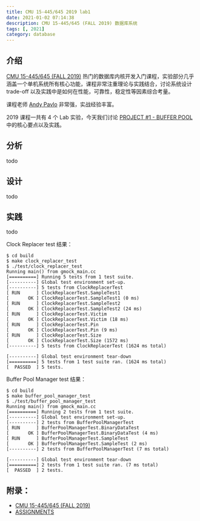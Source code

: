 ```yaml
---
title: CMU 15-445/645 2019 lab1
date: 2021-01-02 07:14:38
description: CMU 15-445/645 (FALL 2019) 数据库系统
tags: [, 2021]
category: database
---
```


## 介绍

[CMU 15-445/645 (FALL 2019)](https://15445.courses.cs.cmu.edu/fall2019/) 热门的数据库内核开发入门课程，实验部分几乎涵盖一个单机系统所有核心功能，课程非常注重理论与实践结合，讨论系统设计 trade-off 以及实践中是如何在性能，可靠性，稳定性等因素综合考量。

课程老师 [Andy Pavlo](https://twitter.com/andy_pavlo) 非常强，实战经验丰富。

2019 课程一共有 4 个 Lab 实验，今天我们讨论 [PROJECT #1 - BUFFER POOL](https://15445.courses.cs.cmu.edu/fall2019/project1/) 中的核心要点以及实践。

## 分析

todo

## 设计

todo

## 实践

todo

Clock Replacer test 结果：

```
$ cd build
$ make clock_replacer_test
$ ./test/clock_replacer_test
Running main() from gmock_main.cc
[==========] Running 5 tests from 1 test suite.
[----------] Global test environment set-up.
[----------] 5 tests from ClockReplacerTest
[ RUN      ] ClockReplacerTest.SampleTest1
[       OK ] ClockReplacerTest.SampleTest1 (0 ms)
[ RUN      ] ClockReplacerTest.SampleTest2
[       OK ] ClockReplacerTest.SampleTest2 (24 ms)
[ RUN      ] ClockReplacerTest.Victim
[       OK ] ClockReplacerTest.Victim (18 ms)
[ RUN      ] ClockReplacerTest.Pin
[       OK ] ClockReplacerTest.Pin (9 ms)
[ RUN      ] ClockReplacerTest.Size
[       OK ] ClockReplacerTest.Size (1572 ms)
[----------] 5 tests from ClockReplacerTest (1624 ms total)

[----------] Global test environment tear-down
[==========] 5 tests from 1 test suite ran. (1624 ms total)
[  PASSED  ] 5 tests.
```

Buffer Pool Manager test 结果：

```
$ cd build
$ make buffer_pool_manager_test
$ ./test/buffer_pool_manager_test 
Running main() from gmock_main.cc
[==========] Running 2 tests from 1 test suite.
[----------] Global test environment set-up.
[----------] 2 tests from BufferPoolManagerTest
[ RUN      ] BufferPoolManagerTest.BinaryDataTest
[       OK ] BufferPoolManagerTest.BinaryDataTest (4 ms)
[ RUN      ] BufferPoolManagerTest.SampleTest
[       OK ] BufferPoolManagerTest.SampleTest (2 ms)
[----------] 2 tests from BufferPoolManagerTest (7 ms total)

[----------] Global test environment tear-down
[==========] 2 tests from 1 test suite ran. (7 ms total)
[  PASSED  ] 2 tests.

```


## 附录：
* [CMU 15-445/645 (FALL 2019)](https://15445.courses.cs.cmu.edu/fall2019/)
* [ASSIGNMENTS](https://15445.courses.cs.cmu.edu/fall2019/assignments.html)